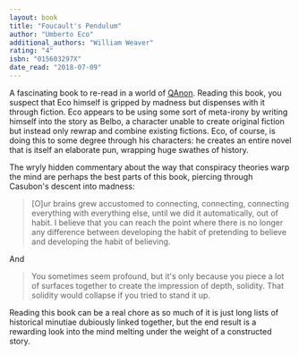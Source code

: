 ```yaml
---
layout: book
title: "Foucault's Pendulum"
author: "Umberto Eco"
additional_authors: "William Weaver"
rating: "4"
isbn: "015603297X"
date_read: "2018-07-09"
---
```


A fascinating book to re-read in a world of <a href="https://www.gimletmedia.com/reply-all/122-the-qanon-code">QAnon</a>. Reading this book, you suspect that Eco himself is gripped by madness but dispenses with it through fiction. Eco appears to be using some sort of meta-irony by writing himself into the story as Belbo, a character unable to create original fiction but instead only rewrap and combine existing fictions. Eco, of course, is doing this to some degree through his characters: he creates an entire novel that is itself an elaborate pun, wrapping huge swathes of history.

The wryly hidden commentary about the way that conspiracy theories warp the mind are perhaps the best parts of this book, piercing through Casubon's descent into madness:

<blockquote>[O]ur brains grew accustomed to connecting, connecting, connecting everything with everything else, until we did it automatically, out of habit. I believe that you can reach the point where there is no longer any difference between developing the habit of pretending to believe and developing the habit of believing.</blockquote>

And

<blockquote>You sometimes seem profound, but it's only because you piece a lot of surfaces together to create the impression of depth, solidity. That solidity would collapse if you tried to stand it up.</blockquote>

Reading this book can be a real chore as so much of it is just long lists of historical minutiae dubiously linked together, but the end result is a rewarding look into the mind melting under the weight of a constructed story.

